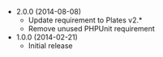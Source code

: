 * 2.0.0 (2014-08-08)
  * Update requirement to Plates v2.*
  * Remove unused PHPUnit requirement
* 1.0.0 (2014-02-21)
  * Initial release